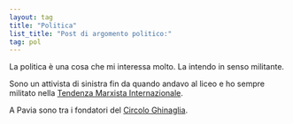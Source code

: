 ```yaml
---
layout: tag
title: "Politica"
list_title: "Post di argomento politico:"
tag: pol
---
```

La politica è una cosa che mi interessa molto. La intendo in senso militante.

Sono un attivista di sinistra fin da quando andavo al liceo e ho sempre militato nella [Tendenza Marxista Internazionale](https://www.marxist.com/).

A Pavia sono tra i fondatori del [Circolo Ghinaglia](https://www.santacanaglia.org/).